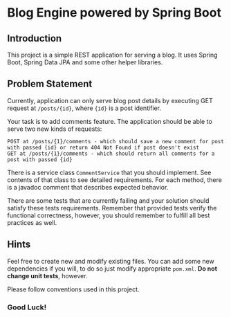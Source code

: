 # Blog Engine powered by Spring Boot

## Introduction
This project is a simple REST application for serving a blog. It uses Spring Boot, Spring Data JPA and some other helper libraries.

## Problem Statement
Currently, application can only serve blog post details by executing GET request at `/posts/{id}`, where `{id}` is a post identifier.

Your task is to add comments feature. The application should be able to serve two new kinds of requests:

    POST at /posts/{1}/comments - which should save a new comment for post with passed {id} or return 404 Not Found if post doesn't exist
    GET at /posts/{1}/comments - which should return all comments for a post with passed {id}

There is a service class `CommentService` that you should implement. See contents of that class to see detailed requirements. For each method, there is a javadoc comment that describes expected behavior.

There are some tests that are currently failing and your solution should satisfy these tests requirements.
Remember that provided tests verify the functional correctness, however, you should remember to fulfill all best practices as well.

## Hints
Feel free to create new and modify existing files. You can add some new dependencies if you will, to do so just modify appropriate `pom.xml`. **Do not change unit tests**, however.

Please follow conventions used in this project.

### Good Luck!
